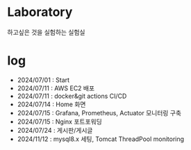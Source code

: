 # Laboratory

하고싶은 것을 실험하는 실험실

# log

- 2024/07/01 : Start
- 2024/07/11 : AWS EC2 배포
- 2024/07/11 : docker&git actions CI/CD
- 2024/07/14 : Home 화면
- 2024/07/15 : Grafana, Prometheus, Actuator 모니터링 구축
- 2024/07/15 : Nginx 포트포워딩
- 2024/07/24 : 게시판/게시글
- 2024/11/12 : mysql8.x 세팅, Tomcat ThreadPool monitoring